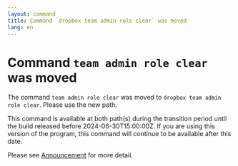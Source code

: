 ```yaml
---
layout: command
title: Command `dropbox team admin role clear` was moved
lang: en
---
```


# Command `team admin role clear` was moved

The command `team admin role clear` was moved to `dropbox team admin role clear`. Please use the new path.

This command is available at both path(s) during the transition period until the build released before 2024-06-30T15:00:00Z. If you are using this version of the program, this command will continue to be available after this date.

Please see [Announcement](https://github.com/watermint/toolbox/discussions/799) for more detail.


